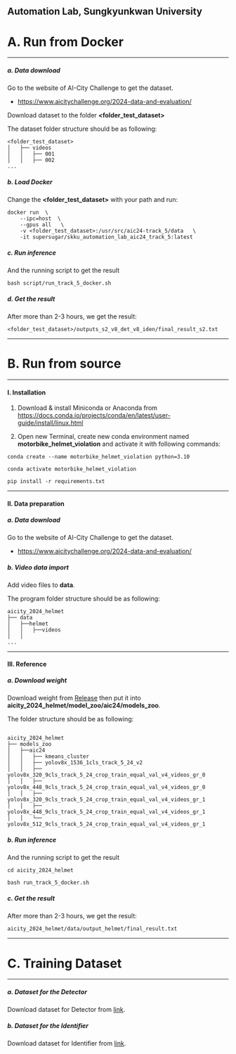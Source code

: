 ## Automation Lab, Sungkyunkwan University

# A. Run from Docker

---

##### a. Data download

Go to the website of AI-City Challenge to get the dataset.

- https://www.aicitychallenge.org/2024-data-and-evaluation/

Download dataset to the folder **<folder_test_dataset>**

The dataset folder structure should be as following:

```
<folder_test_dataset>
│   ├── videos
│   │   ├── 001
│   │   ├── 002
...
```

##### b. Load Docker

Change the **<folder_test_dataset>** with your path and run:

```shell
docker run  \
    --ipc=host  \
    --gpus all   \
    -v <folder_test_dataset>:/usr/src/aic24-track_5/data   \
    -it supersugar/skku_automation_lab_aic24_track_5:latest
```

##### c. Run inference

And the running script to get the result

```shell
bash script/run_track_5_docker.sh 
```

##### d. Get the result
After more than 2-3 hours, we get the result:
```
<folder_test_dataset>/outputs_s2_v8_det_v8_iden/final_result_s2.txt
```

---

# B. Run from source

---

#### I. Installation

1. Download & install Miniconda or Anaconda from https://docs.conda.io/projects/conda/en/latest/user-guide/install/linux.html


2. Open new Terminal, create new conda environment named **motorbike_helmet_violation** and activate it with following commands:

```shell
conda create --name motorbike_helmet_violation python=3.10

conda activate motorbike_helmet_violation

pip install -r requirements.txt
```

---


#### II. Data preparation

##### a. Data download

Go to the website of AI-City Challenge to get the dataset.

- https://www.aicitychallenge.org/2024-data-and-evaluation/

##### b. Video data import

Add video files to **data**.
   
The program folder structure should be as following:

```
aicity_2024_helmet
├── data
│   ├──helmet
│   │   ├──videos
│   │   
...
```

---

#### III. Reference

##### a. Download weight 

Download weight from [Release](https://1drv.ms/u/s!Anfa0di4JZJfkxsCCFGv6a9G_Tyg?e=VkgXnF) then put it into **aicity_2024_helmet/model_zoo/aic24/models_zoo**.

The folder structure should be as following:
```

aicity_2024_helmet
├── models_zoo
│   ├──aic24 
│   │   ├── kmeans_cluster
│   │   ├── yolov8x_1536_1cls_track_5_24_v2
│   │   ├── yolov8x_320_9cls_track_5_24_crop_train_equal_val_v4_videos_gr_0
│   │   ├── yolov8x_448_9cls_track_5_24_crop_train_equal_val_v4_videos_gr_0
│   │   ├── yolov8x_320_9cls_track_5_24_crop_train_equal_val_v4_videos_gr_1
│   │   ├── yolov8x_448_9cls_track_5_24_crop_train_equal_val_v4_videos_gr_1
│   │   └── yolov8x_512_9cls_track_5_24_crop_train_equal_val_v4_videos_gr_1
```

##### b. Run inference

And the running script to get the result

```shell
cd aicity_2024_helmet

bash run_track_5_docker.sh 
```

##### c. Get the result
After more than 2-3 hours, we get the result:
```
aicity_2024_helmet/data/output_helmet/final_result.txt
```

---

# C. Training Dataset

---

##### a. Dataset for the Detector

Download dataset for Detector from [link](https://o365skku-my.sharepoint.com/:f:/g/personal/duongtran_o365_skku_edu/Eo2nfe_g62VNocpi_6mOIjsBFPbXaDiVat1C7vaJ6HLJ_g?e=e5tjcB).

##### b. Dataset for the Identifier

Download dataset for Identifier from [link](https://o365skku-my.sharepoint.com/:f:/g/personal/duongtran_o365_skku_edu/Eo2nfe_g62VNocpi_6mOIjsBFPbXaDiVat1C7vaJ6HLJ_g?e=e5tjcB).
